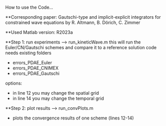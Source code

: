 How to use the Code...

**Corresponding paper:
Gautschi-type and implicit-explicit integrators for constrained wave equations 
by R. Altmann, B. Dörich, C. Zimmer

**Used Matlab version:
R2023a

**Step 1: run experiments
--> run_kineticWave.m
this will run the Euler/CN/Gautschi schemes and compare it to a reference solution
code needs existing folders
- errors_PDAE_Euler
- errors_PDAE_CNIMEX
- errors_PDAE_Gautschi

options: 
- in line 12 you may change the spatial grid
- in line 14 you may change the temporal grid

**Step 2: plot results
--> run_convPlots.m
- plots the convergence results of one scheme (lines 12-14)
